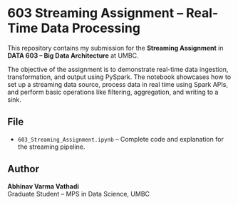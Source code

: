 # 603 Streaming Assignment – Real-Time Data Processing

This repository contains my submission for the **Streaming Assignment** in **DATA 603 – Big Data Architecture** at UMBC.

The objective of the assignment is to demonstrate real-time data ingestion, transformation, and output using PySpark. The notebook showcases how to set up a streaming data source, process data in real time using Spark APIs, and perform basic operations like filtering, aggregation, and writing to a sink.

## File

- `603_Streaming_Assignment.ipynb` – Complete code and explanation for the streaming pipeline.

## Author

**Abhinav Varma Vathadi**  
Graduate Student – MPS in Data Science, UMBC

